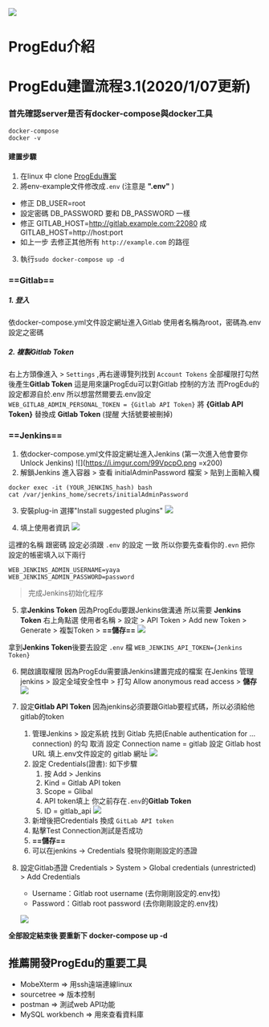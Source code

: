 ![](https://github.com/fcumselab/ProgEdu/blob/developer/server/front/src/assets/img/logo.png)
# ProgEdu介紹
# ProgEdu建置流程3.1(2020/1/07更新)

### 首先確認server是否有docker-compose與docker工具
```
docker-compose  
docker -v
```
#### 建置步驟
1. 在linux 中 clone [ProgEdu專案](https://github.com/fcumselab/ProgEdu)
2. 將env-example文件修改成`.env` (注意是 **".env"** ) 
*  修正 DB_USER=root
*  設定密碼 DB_PASSWORD 要和 DB_PASSWORD 一樣 
*  修正 GITLAB_HOST=http://gitlab.example.com:22080 成 
   GITLAB_HOST=http://host:port
*  如上一步 去修正其他所有 `http://example.com` 的路徑
3. 執行`sudo docker-compose up -d` 

### ==**Gitlab**==
##### 1. 登入
依docker-compose.yml文件設定網址進入Gitlab
使用者名稱為root，密碼為.env設定之密碼 
##### 2. 複製Gitlab Token
右上方頭像進入 > `Settings` ,再右邊導覽列找到 `Account Tokens` 
全部權限打勾然後產生**Gitlab Token** 
這是用來讓ProgEdu可以對Gitlab 控制的方法
而ProgEdu的設定都源自於.env
所以想當然爾要去.env設定 
`WEB_GITLAB_ADMIN_PERSONAL_TOKEN = {Gitlab API Token}`
將 **{Gitlab API Token}** 替換成 **Gitlab Token** (提醒 大括號要被刪掉)

### ==**Jenkins**==  

1. 依docker-compose.yml文件設定網址進入Jenkins (第一次進入他會要你Unlock Jenkins)
![](https://i.imgur.com/99VpcpO.png =x200)
2. 解鎖Jenkins 進入容器 > 查看 initialAdminPassword 檔案 > 貼到上面輸入欄
```
docker exec -it (YOUR_JENKINS_hash) bash 
cat /var/jenkins_home/secrets/initialAdminPassword
``` 
3. 安裝plug-in 選擇"Install suggested plugins"
![](https://i.imgur.com/0vwWzHz.png)  

4. 填上使用者資訊 
![](https://i.imgur.com/dJ7a9Tj.png)  

這裡的名稱 跟密碼 設定必須跟 `.env` 的設定 一致
所以你要先查看你的`.evn` 把你設定的帳密填入以下兩行
```
WEB_JENKINS_ADMIN_USERNAME=yaya
WEB_JENKINS_ADMIN_PASSWORD=password
```
> 完成Jenkins初始化程序

5. 拿**Jenkins Token** 
因為ProgEdu要跟Jenkins做溝通 所以需要 **Jenkins Token**
右上角點選 使用者名稱 > 設定 > API Token > Add new Token > Generate > 複製Token > **==儲存==**
![](https://i.imgur.com/2XmKVs5.jpg)  

拿到**Jenkins Token**後要去設定 `.env` 檔
`WEB_JENKINS_API_TOKEN={Jenkins Token}`

6. 開啟讀取權限
因為ProgEdu需要讀Jenkins建置完成的檔案
在Jenkins  管理jenkins > 設定全域安全性中 > 打勾 Allow anonymous read access > **儲存**
![](https://i.imgur.com/v2bqgvV.png)

5. 設定**Gitlab API Token**
因為jenkins必須要跟Gitlab要程式碼，所以必須給他gitlab的token
    1. 管理Jenkins > 設定系統 找到 Gitlab 
    先把(Enable authentication for ... connection) 的勾 取消 
    設定 Connection name = gitlab
    設定 Gitlab host URL 填上.env文件設定的 gitlab 網址
    ![](https://i.imgur.com/juWY7Yu.png)  
    1. 設定 Credentials(證書):  如下步驟
        1. 按 Add > Jenkins
        2. Kind = Gitlab API token
        3. Scope = Glibal
        4. API token填上 你之前存在`.env`的**Gitlab Token**
        5. ID = gitlab_api
        ![](https://i.imgur.com/T5Gq9WS.jpg)  
    2. 新增後把Credentials 換成 `GitLab API token` 
    3. 點擊Test Connection測試是否成功
    4. **==儲存==**
    5. 可以在jenkins -> Credentials 發現你剛剛設定的憑證

6. 設定Gitlab憑證
    Credentials > System > Global credentials (unrestricted) > Add Credentials
    - Username：Gitlab root username (去你剛剛設定的.env找)
    - Password：Gitlab root password (去你剛剛設定的.env找)  
    
    ![](https://i.imgur.com/7eVrkGR.jpg)

**全部設定結束後 要重新下 docker-compose up -d**


## 推薦開發ProgEdu的重要工具
* MobeXterm => 用ssh遠端連線linux
* sourcetree => 版本控制
* postman => 測試web API功能
* MySQL workbench => 用來查看資料庫
